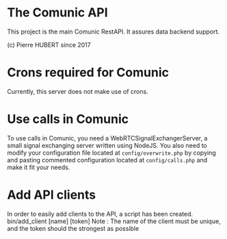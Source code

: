 # The Comunic API

This project is the main Comunic RestAPI. It assures data backend support.

(c) Pierre HUBERT since 2017

# Crons required for Comunic
Currently, this server does not make use of crons.

# Use calls in Comunic
To use calls in Comunic, you need a WebRTCSignalExchangerServer, a small signal exchanging server written using NodeJS. You also need to modify your configuration file located at `config/overwrite.php` by copying and pasting commented configuration located at `config/calls.php` and make it fit your needs.


# Add API clients
In order to easily add clients to the API, a script has been created.
bin/add_client [name] [token]
Note : The name of the client must be unique, and the token should the strongest
as possible